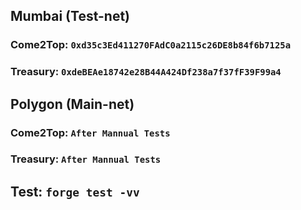 ## Mumbai (Test-net)
### Come2Top: ``0xd35c3Ed411270FAdC0a2115c26DE8b84f6b7125a``
### Treasury: ``0xdeBEAe18742e28B44A424Df238a7f37fF39F99a4``

## Polygon (Main-net)
### Come2Top: ``After Mannual Tests``
### Treasury: ``After Mannual Tests``

## Test: ``forge test -vv``